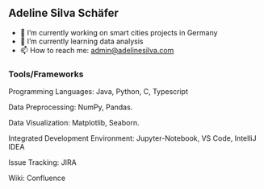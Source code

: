 ## Adeline Silva Schäfer

<!--
**adelinerd/adelinerd** is a ✨ _special_ ✨ repository because its `README.md` (this file) appears on your GitHub profile.

Here are some ideas to get you started:

- 🔭 I’m currently working on ...
- 🌱 I’m currently learning ...
- 👯 I’m looking to collaborate on ...
- 🤔 I’m looking for help with ...
- 💬 Ask me about ...
- 📫 How to reach me: ...
- 😄 Pronouns: ...
- ⚡ Fun fact: ...
-->

- 🔭 I’m currently working on smart cities projects in Germany 
- 🌱 I’m currently learning data analysis
- 📫 How to reach me: admin@adelinesilva.com


### Tools/Frameworks

Programming Languages: Java, Python, C, Typescript

Data Preprocessing: NumPy, Pandas.

Data Visualization: Matplotlib, Seaborn.

Integrated Development Environment: Jupyter-Notebook, VS Code, IntelliJ IDEA

Issue Tracking: JIRA

Wiki: Confluence

